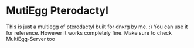 # MutiEgg Pterodactyl
This is just a multiegg of pterodactyl built for dnxrg by me. :)
You can use it for reference. However it works completely fine. Make sure to check MultiEgg-Server too
